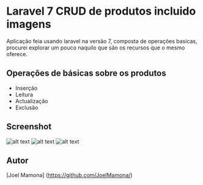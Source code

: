 # Laravel 7 CRUD de produtos incluido imagens

Aplicação feia usando laravel na versão 7, composta de operações basicas, procurei explorar um pouco naquilo que são os recursos que o mesmo oferece.

## Operações de básicas sobre os produtos

*  Inserção
*  Leitura
*  Actualização
*  Exclusão
 
## Screenshot

![alt text](https://github.com/JoelMamona/Laravel-7-CRUD/blob/main/Captura%20de%20Ecr%C3%A3%20(3).png)
![alt text](https://github.com/JoelMamona/Laravel-7-CRUD/blob/main/Captura%20de%20Ecr%C3%A3%20(7).png)
![alt text](https://github.com/JoelMamona/Laravel-7-CRUD/blob/main/Captura%20de%20Ecr%C3%A3%20(6).png)
## Autor

[Joel Mamona] (https://github.com/JoelMamona/)
